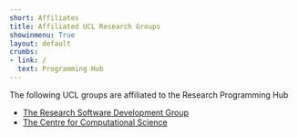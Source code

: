 ```yaml
---
short: Affiliates
title: Affiliated UCL Research Groups
showinmenu: True
layout: default
crumbs:
- link: / 
  text: Programming Hub
---
```


The following UCL groups are affiliated to the Research Programming Hub

* [The Research Software Development Group](http://development.rc.ucl.ac.uk/)
* [The Centre for Computational Science](http://ccs.chem.ucl.ac.uk/)
